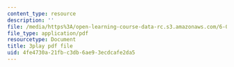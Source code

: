 ```yaml
---
content_type: resource
description: ''
file: /media/https%3A/open-learning-course-data-rc.s3.amazonaws.com/6-004-computation-structures-spring-2017/4fe4730a21fbc3db6ae93ecdcafe2da5_AlT3zLxcHmw.pdf
file_type: application/pdf
resourcetype: Document
title: 3play pdf file
uid: 4fe4730a-21fb-c3db-6ae9-3ecdcafe2da5
---
```


